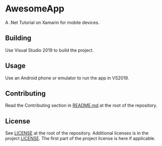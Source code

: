 # AwesomeApp

A .Net Tutorial on Xamarin for mobile devices.

## Building

Use Visual Studio 2019 to build the project.

## Usage

Use an Android phone or emulator to run the app in VS2019.

## Contributing

Read the Contributing section in [README.md](../../README.md) at the root of the repository.

## License

See [LICENSE](../../LICENSE) at the root of the repository. Additional licenses is in the project [LICENSE](./LICENSE).
The first part of the project license is here if applicable.
